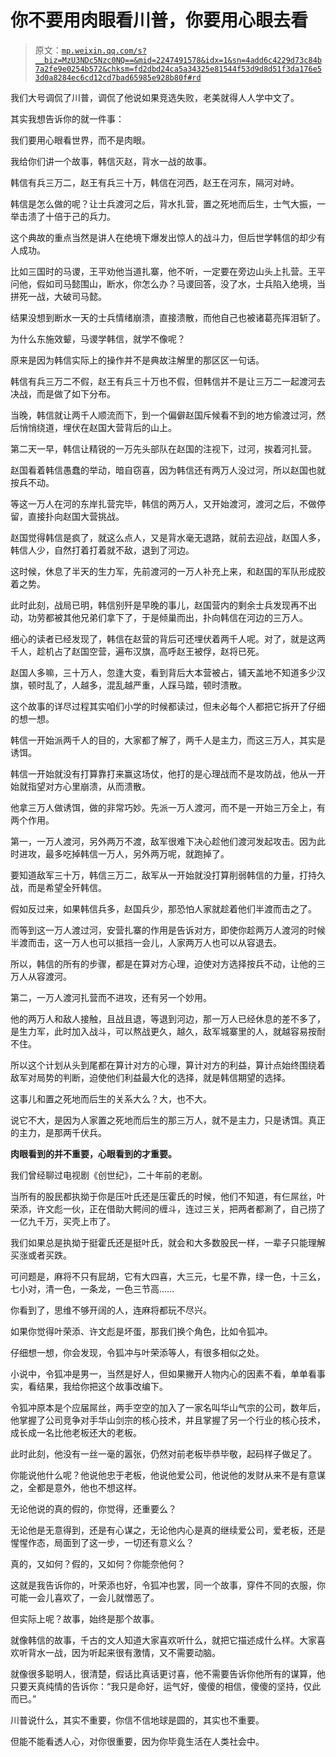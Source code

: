 # 你不要用肉眼看川普，你要用心眼去看

> 原文：[`mp.weixin.qq.com/s?__biz=MzU3NDc5Nzc0NQ==&mid=2247491578&idx=1&sn=4add6c4229d73c84b7a2fe9e0254b572&chksm=fd2dbd24ca5a34325e81544f53d9d8d51f3da176e53d0a8284ec6cd12cd7bad65985e928b80f#rd`](http://mp.weixin.qq.com/s?__biz=MzU3NDc5Nzc0NQ==&mid=2247491578&idx=1&sn=4add6c4229d73c84b7a2fe9e0254b572&chksm=fd2dbd24ca5a34325e81544f53d9d8d51f3da176e53d0a8284ec6cd12cd7bad65985e928b80f#rd)

我们大号调侃了川普，调侃了他说如果竞选失败，老美就得人人学中文了。

其实我想告诉你的就一件事：

我们要用心眼看世界，而不是肉眼。

我给你们讲一个故事，韩信灭赵，背水一战的故事。

韩信有兵三万二，赵王有兵三十万，韩信在河西，赵王在河东，隔河对峙。 

韩信是怎么做的呢？让士兵渡河之后，背水扎营，置之死地而后生，士气大振，一举击溃了十倍于己的兵力。 

这个典故的重点当然是讲人在绝境下爆发出惊人的战斗力，但后世学韩信的却少有人成功。 

比如三国时的马谡，王平劝他当道扎寨，他不听，一定要在旁边山头上扎营。王平问他，假如司马懿围山，断水，你怎么办？马谡回答，没了水，士兵陷入绝境，当拼死一战，大破司马懿。

结果没想到断水一天的士兵情绪崩溃，直接溃散，而他自己也被诸葛亮挥泪斩了。

为什么东施效颦，马谡学韩信，就学不像呢？ 

原来是因为韩信实际上的操作并不是典故注解里的那区区一句话。

韩信有兵三万二不假，赵王有兵三十万也不假，但韩信并不是让三万二一起渡河去决战，而是做了如下分布。 

当晚，韩信就让两千人顺流而下，到一个偏僻赵国斥候看不到的地方偷渡过河，然后悄悄绕道，埋伏在赵国大营背后的山上。 

第二天一早，韩信让精锐的一万先头部队在赵国的注视下，过河，挨着河扎营。

赵国看着韩信愚蠢的举动，暗自窃喜，因为韩信还有两万人没过河，所以赵国也就按兵不动。 

等这一万人在河的东岸扎营完毕，韩信的两万人，又开始渡河，渡河之后，不做停留，直接扑向赵国大营挑战。 

赵国觉得韩信是疯了，就这么点人，又是背水毫无退路，就前去迎战，赵国人多，韩信人少，自然打着打着就不敌，退到了河边。 

这时候，休息了半天的生力军，先前渡河的一万人补充上来，和赵国的军队形成胶着之势。 

此时此刻，战局已明，韩信别歼是早晚的事儿，赵国营内的剩余士兵发现再不出动，功劳都被其他兄弟们拿下了，于是倾巢而出，扑向韩信在河边的三万人。 

细心的读者已经发现了，韩信在赵营的背后可还埋伏着两千人呢。对了，就是这两千人，趁机占了赵国空营，遍布汉旗，高呼赵王被俘，赵将已死。 

赵国人多嘛，三十万人，忽逢大变，看到背后大本营被占，铺天盖地不知道多少汉旗，顿时乱了，人越多，混乱越严重，人踩马踏，顿时溃散。

这个故事的详尽过程其实咱们小学的时候都读过，但未必每个人都把它拆开了仔细的想一想。

韩信一开始派两千人的目的，大家都了解了，两千人是主力，而这三万人，其实是诱饵。 

韩信一开始就没有打算靠打来赢这场仗，他打的是心理战而不是攻防战，他从一开始就指望对方心里崩溃，从而溃散。

他拿三万人做诱饵，做的非常巧妙。先派一万人渡河，而不是一开始三万全上，有两个作用。 

第一，一万人渡河，另外两万不渡，敌军很难下决心趁他们渡河发起攻击。因为此时进攻，最多吃掉韩信一万人，另外两万呢，就跑掉了。

要知道敌军三十万，韩信三万二，敌军从一开始就没打算削弱韩信的力量，打持久战，而是希望全歼韩信。 

假如反过来，如果韩信兵多，赵国兵少，那恐怕人家就趁着他们半渡而击之了。

而等到这一万人渡过河，安营扎寨的作用是告诉对方，即使你趁两万人渡河的时候半渡而击，这一万人也可以抵挡一会儿，人家两万人也可以从容退去。

所以，韩信的所有的步骤，都是在算对方心理，迫使对方选择按兵不动，让他的三万人从容渡河。

第二，一万人渡河扎营而不进攻，还有另一个妙用。 

他的两万人和敌人接触，且战且退，等退到河边，那一万人已经休息的差不多了，是生力军，此时加入战斗，可以熬战更久，越久，敌军城寨里的人，就越容易按耐不住。 

所以这个计划从头到尾都在算计对方的心理，算计对方的利益，算计点始终围绕着敌军对局势的判断，迫使他们利益最大化的选择，就是韩信期望的选择。 

这事儿和置之死地而后生的关系大么？大，也不大。

说它不大，是因为人家置之死地而后生的那三万人，就不是主力，只是诱饵。真正的主力，是那两千伏兵。

**肉眼看到的并不重要，心眼看到的才重要。** 

我们曾经聊过电视剧《创世纪》，二十年前的老剧。

当所有的股民都执拗于你是压叶氏还是压霍氏的时候，他们不知道，有仨屌丝，叶荣添，许文彪一伙，正在借助大鳄间的缠斗，连过三关，把两者都涮了，自己捞了一亿九千万，买壳上市了。 

我们如果总是执拗于挺霍氏还是挺叶氏，就会和大多数股民一样，一辈子只能理解买涨或者买跌。

可问题是，麻将不只有屁胡，它有大四喜，大三元，七星不靠，绿一色，十三幺，七小对，清一色，一条龙，一色三节高...... 

你看到了，思维不够开阔的人，连麻将都玩不尽兴。 

如果你觉得叶荣添、许文彪是坏蛋，那我们换个角色，比如令狐冲。

仔细想一想，你会发现，令狐冲与叶荣添等人，有很多相似之处。 

小说中，令狐冲是男一，当然是好人，但如果撇开人物内心的因素不看，单单看事实，看结果，我给你把这个故事改编下。

令狐冲原本是个应届屌丝，两手空空的加入了一家名叫华山气宗的公司，数年后，他掌握了公司竞争对手华山剑宗的核心技术，并且掌握了另一个行业的核心技术，成长成一名比他老板还大的老板。

此时此刻，他没有一丝一毫的嚣张，仍然对前老板毕恭毕敬，起码样子做足了。

你能说他什么呢？他说他忠于老板，他说他爱公司，他说他的发财从来不是有意谋之，全都是意外，他也不想这样。

无论他说的真的假的，你觉得，还重要么？

无论他是无意得到，还是有心谋之，无论他内心是真的继续爱公司，爱老板，还是惺惺作态，局面到了这一步，一切还有意义么？ 

真的，又如何？假的，又如何？你能奈他何？

这就是我告诉你的，叶荣添也好，令狐冲也罢，同一个故事，穿件不同的衣服，你可能一会儿喜欢了，一会儿就憎恶了。 

但实际上呢？故事，始终是那个故事。

就像韩信的故事，千古的文人知道大家喜欢听什么，就把它描述成什么样。大家喜欢听背水一战，因为听起来很有激情，又不需要动脑。 

就像很多聪明人，很清楚，假话比真话更讨喜，他不需要告诉你他所有的谋算，他只要天真纯情的告诉你：“我只是命好，运气好，傻傻的相信，傻傻的坚持，仅此而已。”

川普说什么，其实不重要，你信不信地球是圆的，其实也不重要。

但能不能看透人心，对你很重要，因为你毕竟生活在人类社会中。